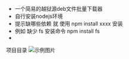 - 一个简易的越狱源deb文件批量下载器
- 自行安装nodejs环境
- 提示缺哪些依赖 就 使用 npm install  xxxx 安装
- 例如 缺少 fs  安装命令 npm install fs
- 
项目目录
![示例图片]([https://example.com/path/to/image.jpg])
